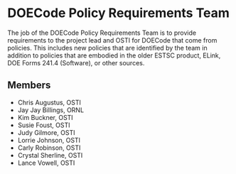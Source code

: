 # DOECode Policy Requirements Team
The job of the DOECode Policy Requirements Team is to provide requirements to the project lead and OSTI for DOECode that come from policies. This includes new policies that are identified by the team in addition to policies that are embodied in the older ESTSC product, ELink, DOE Forms 241.4 (Software), or other sources.

## Members
- Chris Augustus, OSTI
- Jay Jay Billings, ORNL
- Kim Buckner, OSTI
- Susie Foust, OSTI
- Judy Gilmore, OSTI
- Lorrie Johnson, OSTI
- Carly Robinson, OSTI
- Crystal Sherline, OSTI
- Lance Vowell, OSTI